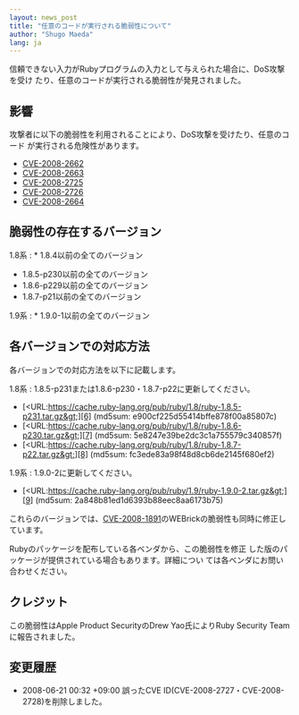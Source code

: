 ```yaml
---
layout: news_post
title: "任意のコードが実行される脆弱性について"
author: "Shugo Maeda"
lang: ja
---
```


信頼できない入力がRubyプログラムの入力として与えられた場合に、DoS攻撃を受け たり、任意のコードが実行される脆弱性が発見されました。

## 影響

攻撃者に以下の脆弱性を利用されることにより、DoS攻撃を受けたり、任意のコード が実行される危険性があります。

* [CVE-2008-2662][1]
* [CVE-2008-2663][2]
* [CVE-2008-2725][3]
* [CVE-2008-2726][4]
* [CVE-2008-2664][5]

## 脆弱性の存在するバージョン

1.8系
: * 1\.8.4以前の全てのバージョン
  * 1\.8.5-p230以前の全てのバージョン
  * 1\.8.6-p229以前の全てのバージョン
  * 1\.8.7-p21以前の全てのバージョン

1.9系
: * 1\.9.0-1以前の全てのバージョン

## 各バージョンでの対応方法

各バージョンでの対応方法を以下に記載します。

1.8系
: 1\.8.5-p231または1.8.6-p230・1.8.7-p22に更新してください。

  * [&lt;URL:https://cache.ruby-lang.org/pub/ruby/1.8/ruby-1.8.5-p231.tar.gz&gt;][6]
    (md5sum: e900cf225d55414bffe878f00a85807c)
  * [&lt;URL:https://cache.ruby-lang.org/pub/ruby/1.8/ruby-1.8.6-p230.tar.gz&gt;][7]
    (md5sum: 5e8247e39be2dc3c1a755579c340857f)
  * [&lt;URL:https://cache.ruby-lang.org/pub/ruby/1.8/ruby-1.8.7-p22.tar.gz&gt;][8]
    (md5sum: fc3ede83a98f48d8cb6de2145f680ef2)

1.9系
: 1\.9.0-2に更新してください。

  * [&lt;URL:https://cache.ruby-lang.org/pub/ruby/1.9/ruby-1.9.0-2.tar.gz&gt;][9]
    (md5sum: 2a848b81ed1d6393b88eec8aa6173b75)

これらのバージョンでは、[CVE-2008-1891][10]のWEBrickの脆弱性も同時に修正しています。

Rubyのパッケージを配布している各ベンダから、この脆弱性を修正 した版のパッケージが提供されている場合もあります。詳細につい
ては各ベンダにお問い合わせください。

## クレジット

この脆弱性はApple Product SecurityのDrew Yao氏によりRuby Security Teamに報告されました。

## 変更履歴

* 2008-06-21 00:32 +09:00 誤ったCVE ID(CVE-2008-2727・CVE-2008-2728)を削除しました。



[1]: http://cve.mitre.org/cgi-bin/cvename.cgi?name=CVE-2008-2662
[2]: http://cve.mitre.org/cgi-bin/cvename.cgi?name=CVE-2008-2663
[3]: http://cve.mitre.org/cgi-bin/cvename.cgi?name=CVE-2008-2725
[4]: http://cve.mitre.org/cgi-bin/cvename.cgi?name=CVE-2008-2726
[5]: http://cve.mitre.org/cgi-bin/cvename.cgi?name=CVE-2008-2664
[6]: https://cache.ruby-lang.org/pub/ruby/1.8/ruby-1.8.5-p231.tar.gz
[7]: https://cache.ruby-lang.org/pub/ruby/1.8/ruby-1.8.6-p230.tar.gz
[8]: https://cache.ruby-lang.org/pub/ruby/1.8/ruby-1.8.7-p22.tar.gz
[9]: https://cache.ruby-lang.org/pub/ruby/1.9/ruby-1.9.0-2.tar.gz
[10]: http://cve.mitre.org/cgi-bin/cvename.cgi?name=CVE-2008-1891
